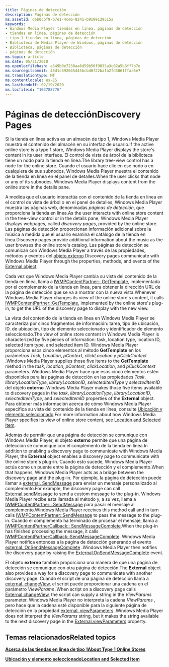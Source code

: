 ```yaml
---
title: Páginas de detección
description: Páginas de detección
ms.assetid: deb0cbf9-b7e1-4ce6-8241-b9199129515a
keywords:
- Windows Media Player tiendas en línea, páginas de detección
- tiendas en línea, páginas de detección
- tipo 1 tiendas en línea, páginas de detección
- Biblioteca de Media Player de Windows, páginas de detección
- Biblioteca, páginas de detección
- páginas de detección
ms.topic: article
ms.date: 05/31/2018
ms.openlocfilehash: a349b0e7238aa6d59b56f9035a3c02a5b3ff7b7e
ms.sourcegitcommit: 48d1c892045445bcbd0f22bafa2fd3861ffaa6e7
ms.translationtype: MT
ms.contentlocale: es-ES
ms.lasthandoff: 02/19/2020
ms.locfileid: "103788776"
---
```

# <a name="discovery-pages"></a><span data-ttu-id="fa91f-109">Páginas de detección</span><span class="sxs-lookup"><span data-stu-id="fa91f-109">Discovery Pages</span></span>

<span data-ttu-id="fa91f-110">Si la tienda en línea activa es un almacén de tipo 1, Windows Media Player muestra el contenido del almacén en su interfaz de usuario.</span><span class="sxs-lookup"><span data-stu-id="fa91f-110">If the active online store is a type 1 store, Windows Media Player displays the store's content in its user interface.</span></span> <span data-ttu-id="fa91f-111">El control de vista de árbol de la biblioteca tiene un nodo para la tienda en línea.</span><span class="sxs-lookup"><span data-stu-id="fa91f-111">The library tree-view control has a node for the online store.</span></span> <span data-ttu-id="fa91f-112">Cuando el usuario hace clic en ese nodo o en cualquiera de sus subnodos, Windows Media Player muestra el contenido de la tienda en línea en el panel de detalles.</span><span class="sxs-lookup"><span data-stu-id="fa91f-112">When the user clicks that node or any of its subnodes, Windows Media Player displays content from the online store in the details pane.</span></span>

<span data-ttu-id="fa91f-113">A medida que el usuario interactúa con el contenido de la tienda en línea en el control de vista de árbol o en el panel de detalles, Windows Media Player muestra las páginas web, denominadas *páginas de detección*, que proporciona la tienda en línea.</span><span class="sxs-lookup"><span data-stu-id="fa91f-113">As the user interacts with online store content in the tree-view control or in the details pane, Windows Media Player displays webpages, called *discovery pages*, provided by the online store.</span></span> <span data-ttu-id="fa91f-114">Las páginas de detección proporcionan información adicional sobre la música a medida que el usuario examina el catálogo de la tienda en línea.</span><span class="sxs-lookup"><span data-stu-id="fa91f-114">Discovery pages provide additional information about the music as the user browses the online store's catalog.</span></span> <span data-ttu-id="fa91f-115">Las páginas de detección se comunican con Windows Media Player a través de las propiedades, métodos y eventos del [objeto externo](external-object-for-type-1-online-stores.md).</span><span class="sxs-lookup"><span data-stu-id="fa91f-115">Discovery pages communicate with Windows Media Player through the properties, methods, and events of the [External object](external-object-for-type-1-online-stores.md).</span></span>

<span data-ttu-id="fa91f-116">Cada vez que Windows Media Player cambia su vista del contenido de la tienda en línea, llama a [IWMPContentPartner:: GetTemplate](/previous-versions/windows/desktop/api/contentpartner/nf-contentpartner-iwmpcontentpartner-gettemplate), implementada por el complemento de la tienda en línea, para obtener la dirección URL de la página de detección que se va a mostrar con la nueva vista.</span><span class="sxs-lookup"><span data-stu-id="fa91f-116">Whenever Windows Media Player changes its view of the online store's content, it calls [IWMPContentPartner::GetTemplate](/previous-versions/windows/desktop/api/contentpartner/nf-contentpartner-iwmpcontentpartner-gettemplate), implemented by the online store's plug-in, to get the URL of the discovery page to display with the new view.</span></span>

<span data-ttu-id="fa91f-117">La vista del contenido de la tienda en línea en Windows Media Player se caracteriza por cinco fragmentos de información: tarea, tipo de ubicación, ID. de ubicación, tipo de elemento seleccionado y identificador de elemento seleccionado.</span><span class="sxs-lookup"><span data-stu-id="fa91f-117">The view of online store content in Windows Media Player is characterized by five pieces of information: task, location type, location ID, selected item type, and selected item ID.</span></span> <span data-ttu-id="fa91f-118">Windows Media Player proporciona esos cinco elementos al método **GetTemplate** en los parámetros *Task*, *Location*, *pContext*, *clickLocation* y *pClickContext* .</span><span class="sxs-lookup"><span data-stu-id="fa91f-118">Windows Media Player supplies those five items to the **GetTemplate** method in the *task*, *location*, *pContext*, *clickLocation*, and *pClickContext* parameters.</span></span> <span data-ttu-id="fa91f-119">Windows Media Player hace que esos cinco elementos estén disponibles para las páginas de detección en las propiedades *Task*, *libraryLocationType*, *libraryLocationID*, *selectedItemType* y *selectedItemID* del objeto **externo** .</span><span class="sxs-lookup"><span data-stu-id="fa91f-119">Windows Media Player makes those five items available to discovery pages in the *task*, *libraryLocationType*, *libraryLocationID*, *selectedItemType*, and *selectedItemID* properties of the **External** object.</span></span> <span data-ttu-id="fa91f-120">Para obtener más información acerca de cómo Windows Media Player especifica su vista del contenido de la tienda en línea, consulte [Ubicación y elemento seleccionado](location-and-selected-item.md).</span><span class="sxs-lookup"><span data-stu-id="fa91f-120">For more information about how Windows Media Player specifies its view of online store content, see [Location and Selected Item](location-and-selected-item.md).</span></span>

<span data-ttu-id="fa91f-121">Además de permitir que una página de detección se comunique con Windows Media Player, el objeto **externo** permite que una página de detección se comunique con el complemento de la tienda en línea.</span><span class="sxs-lookup"><span data-stu-id="fa91f-121">In addition to enabling a discovery page to communicate with Windows Media Player, the **External** object enables a discovery page to communicate with the online store's plug-in.</span></span> <span data-ttu-id="fa91f-122">Cuando esto sucede, Windows Media Player actúa como un puente entre la página de detección y el complemento.</span><span class="sxs-lookup"><span data-stu-id="fa91f-122">When that happens, Windows Media Player acts as a bridge between the discovery page and the plug-in.</span></span> <span data-ttu-id="fa91f-123">Por ejemplo, la página de detección puede llamar a [external. SendMessage](external-sendmessage.md) para enviar un mensaje personalizado al complemento.</span><span class="sxs-lookup"><span data-stu-id="fa91f-123">For example, the discovery page can call [External.sendMessage](external-sendmessage.md) to send a custom message to the plug-in.</span></span> <span data-ttu-id="fa91f-124">Windows Media Player recibe esta llamada al método y, a su vez, llama a [IWMPContentPartner:: SendMessage](/previous-versions/windows/desktop/api/contentpartner/nf-contentpartner-iwmpcontentpartner-sendmessage) para pasar el mensaje al complemento.</span><span class="sxs-lookup"><span data-stu-id="fa91f-124">Windows Media Player receives this method call and in turn calls [IWMPContentPartner::SendMessage](/previous-versions/windows/desktop/api/contentpartner/nf-contentpartner-iwmpcontentpartner-sendmessage) to pass the message to the plug-in.</span></span> <span data-ttu-id="fa91f-125">Cuando el complemento ha terminado de procesar el mensaje, llama a [IWMPContentPartnerCallback:: SendMessageComplete](/previous-versions/windows/desktop/api/contentpartner/nf-contentpartner-iwmpcontentpartnercallback-sendmessagecomplete).</span><span class="sxs-lookup"><span data-stu-id="fa91f-125">When the plug-in has finished processing the message, it calls [IWMPContentPartnerCallback::SendMessageComplete](/previous-versions/windows/desktop/api/contentpartner/nf-contentpartner-iwmpcontentpartnercallback-sendmessagecomplete).</span></span> <span data-ttu-id="fa91f-126">Windows Media Player notifica entonces a la página de detección generando el evento [external. OnSendMessageComplete](external-onsendmessagecomplete-event.md) .</span><span class="sxs-lookup"><span data-stu-id="fa91f-126">Windows Media Player then notifies the discovery page by raising the [External.OnSendMessageComplete](external-onsendmessagecomplete-event.md) event.</span></span>

<span data-ttu-id="fa91f-127">El objeto **externo** también proporciona una manera de que una página de detección se comunique con otra página de detección.</span><span class="sxs-lookup"><span data-stu-id="fa91f-127">The **External** object also provides a way for a discovery page to communicate with another discovery page.</span></span> <span data-ttu-id="fa91f-128">Cuando el script de una página de detección llama a [external. changeView](external-changeview.md), el script puede proporcionar una cadena en el parámetro *ViewParams* .</span><span class="sxs-lookup"><span data-stu-id="fa91f-128">When script on a discovery page calls [External.changeView](external-changeview.md), the script can supply a string in the *ViewParams* parameter.</span></span> <span data-ttu-id="fa91f-129">Windows Media Player no interpreta la cadena *ViewParams* , pero hace que la cadena esté disponible para la siguiente página de detección en la propiedad [external. viewParameters](external-viewparameters.md) .</span><span class="sxs-lookup"><span data-stu-id="fa91f-129">Windows Media Player does not interpret the *ViewParams* string, but it makes the string available to the next discovery page in the [External.viewParameters](external-viewparameters.md) property.</span></span>

## <a name="related-topics"></a><span data-ttu-id="fa91f-130">Temas relacionados</span><span class="sxs-lookup"><span data-stu-id="fa91f-130">Related topics</span></span>

<dl> <dt>

[<span data-ttu-id="fa91f-131">**Acerca de las tiendas en línea de tipo 1**</span><span class="sxs-lookup"><span data-stu-id="fa91f-131">**About Type 1 Online Stores**</span></span>](about-type-1-online-stores.md)
</dt> <dt>

[<span data-ttu-id="fa91f-132">**Ubicación y elemento seleccionado**</span><span class="sxs-lookup"><span data-stu-id="fa91f-132">**Location and Selected Item**</span></span>](location-and-selected-item.md)
</dt> </dl>

 

 




